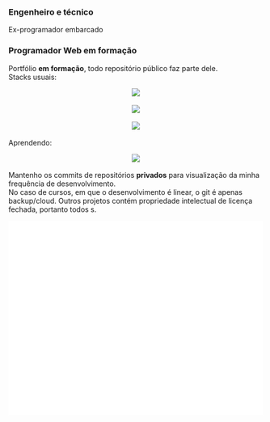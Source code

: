 ### Engenheiro e técnico
Ex-programador embarcado

### Programador Web em formação

Portfólio <b>em formação</b>, todo repositório público faz parte dele.</br>
Stacks usuais:
<p align="center">
  <a href="https://skillicons.dev">
    <img src="https://skillicons.dev/icons?i=html,css,js,git,github" />
  </a>
</p>
<p align="center">
  <a href="https://skillicons.dev">
    <img src="https://skillicons.dev/icons?i=c,dart,flutter,py" />
  </a>
</p>
<p align="center">
  <a href="https://skillicons.dev">
    <img src="https://skillicons.dev/icons?i=linux,bash,md,vscode,arduino,octave" />
  </a>
</p>
Aprendendo:
<p align="center">
  <a href="https://skillicons.dev">
    <img src="https://skillicons.dev/icons?i=django,jquery,react,postgres" />
  </a>
</p>

Mantenho os commits de repositórios <b>privados</b> para visualização da minha frequência de desenvolvimento. </br>
No caso de cursos, em que o desenvolvimento é linear, o git é apenas backup/cloud. Outros projetos contém propriedade intelectual de licença fechada, portanto todos s.

![Metrics](/github-metrics.svg)
